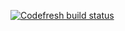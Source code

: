 [![Codefresh build status]( https://g.codefresh.io/api/badges/build?repoOwner=MastaaK&repoName=mjpg-streamer-rpi&branch=master&pipelineName=mjpg-streamer-rpi&accountName=mastaak&type=cf-2)]( https://g.codefresh.io/repositories/MastaaK/mjpg-streamer-rpi/builds?filter=trigger:build;branch:master;service:5a57b90b9579e10001d2d3d2~mjpg-streamer-rpi)
